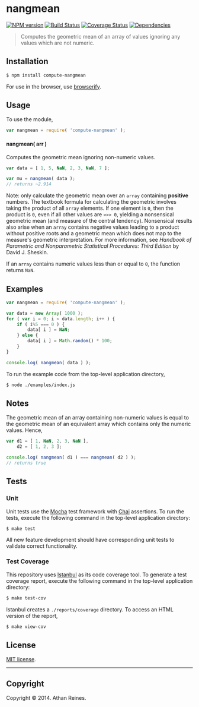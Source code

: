 nangmean
===
[![NPM version][npm-image]][npm-url] [![Build Status][travis-image]][travis-url] [![Coverage Status][coveralls-image]][coveralls-url] [![Dependencies][dependencies-image]][dependencies-url]

> Computes the geometric mean of an array of values ignoring any values which are not numeric.


## Installation

``` bash
$ npm install compute-nangmean
```

For use in the browser, use [browserify](https://github.com/substack/node-browserify).


## Usage

To use the module,

``` javascript
var nangmean = require( 'compute-nangmean' );
```

#### nangmean( arr )

Computes the geometric mean ignoring non-numeric values.

``` javascript
var data = [ 1, 5, NaN, 2, 3, NaN, 7 ];

var mu = nangmean( data );
// returns ~2.914
```

Note: only calculate the geometric mean over an `array` containing __positive__ numbers. The textbook formula for calculating the geometric involves taking the product of all `array` elements. If one element is `0`, then the product is `0`, even if all other values are `>>> 0`, yielding a nonsensical geometric mean (and measure of the central tendency). Nonsensical results also arise when an `array` contains negative values leading to a product without positive roots and a geometric mean which does not map to the measure's geometric interpretation. For more information, see *Handbook of Parametric and Nonparametric Statistical Procedures: Third Edition* by David J. Sheskin.

If an `array` contains numeric values less than or equal to `0`, the function returns `NaN`.


## Examples

``` javascript
var nangmean = require( 'compute-nangmean' );

var data = new Array( 1000 );
for ( var i = 0; i < data.length; i++ ) {
	if ( i%5 === 0 ) {
		data[ i ] = NaN;
	} else {
		data[ i ] = Math.random() * 100;
	}
}

console.log( nangmean( data ) );
```

To run the example code from the top-level application directory,

``` bash
$ node ./examples/index.js
```

## Notes

The geometric mean of an array containing non-numeric values is equal to the geometric mean of an equivalent array which contains only the numeric values. Hence,

``` javascript
var d1 = [ 1, NaN, 2, 3, NaN ],
	d2 = [ 1, 2, 3 ];

console.log( nangmean( d1 ) === nangmean( d2 ) );
// returns true
```


## Tests

### Unit

Unit tests use the [Mocha](http://visionmedia.github.io/mocha) test framework with [Chai](http://chaijs.com) assertions. To run the tests, execute the following command in the top-level application directory:

``` bash
$ make test
```

All new feature development should have corresponding unit tests to validate correct functionality.


### Test Coverage

This repository uses [Istanbul](https://github.com/gotwarlost/istanbul) as its code coverage tool. To generate a test coverage report, execute the following command in the top-level application directory:

``` bash
$ make test-cov
```

Istanbul creates a `./reports/coverage` directory. To access an HTML version of the report,

``` bash
$ make view-cov
```


## License

[MIT license](http://opensource.org/licenses/MIT). 


---
## Copyright

Copyright &copy; 2014. Athan Reines.


[npm-image]: http://img.shields.io/npm/v/compute-nangmean.svg
[npm-url]: https://npmjs.org/package/compute-nangmean

[travis-image]: http://img.shields.io/travis/compute-io/nangmean/master.svg
[travis-url]: https://travis-ci.org/compute-io/nangmean

[coveralls-image]: https://img.shields.io/coveralls/compute-io/nangmean/master.svg
[coveralls-url]: https://coveralls.io/r/compute-io/nangmean?branch=master

[dependencies-image]: http://img.shields.io/david/compute-io/nangmean.svg
[dependencies-url]: https://david-dm.org/compute-io/nangmean

[dev-dependencies-image]: http://img.shields.io/david/dev/compute-io/nangmean.svg
[dev-dependencies-url]: https://david-dm.org/dev/compute-io/nangmean

[github-issues-image]: http://img.shields.io/github/issues/compute-io/nangmean.svg
[github-issues-url]: https://github.com/compute-io/nangmean/issues